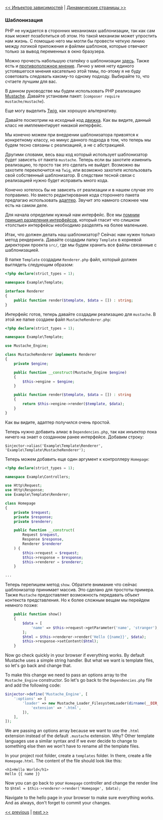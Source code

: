 [<< Инъектор зависимостей](08-dependency-injector.md) | [Динамические страницы >>](10-dynamic-pages.md)

### Шаблонизация

PHP не нуждается в сторонних механизмах шаблонизации, так как сам язык может позаботиться об этом. Но такой механизм может упростить нам жизнь. С помощью него мы могли бы провести четкую линию между логикой приложения и файлми шаблонов, которые отвечают только за вывод переменных в окно бразузера.

Можно прочесть набольшую статейку о шаблонизации [здесь](http://blog.ircmaxell.com/2012/12/on-templating.html). Также есть и [противоположное мнение](http://chadminick.com/articles/simple-php-template-engine.html). Лично у меня нету единого устоявшегося мнения касательно этой темы, по-этому я не буду советовать следовать какому-то одному подходу. Выбирайте то, что счтаете лучшим для вас.

В данном руководстве мы будем использовать PHP реализацию [Mustache](https://github.com/bobthecow/mustache.php). Давайте установим пакет: (`composer require mustache/mustache`).

Еще могу выделить [Twig](http://twig.sensiolabs.org/), как хорошую альтернативу.

Давайте посмотрим на исходный код [движка](https://github.com/bobthecow/mustache.php/blob/master/src/Mustache/Engine.php). Как вы видите, данный класс не имплементирует никакой интерфейс.

Мы конечно можем при внедрении шаблонизатора привзятся к конкретному классу, но минус данного подхода в том, что теперь мы будем тесно связаны с реализацией, а не с абстракцией.

Другими словами, весь ваш код который использует шаблонизатор будет зависеть от пакета `mustache`. Теперь если вы захотите изменить реализацию, то просто так это сделать не выйдет. Возможно вы захотите переключится на `Twig`, или возможно захотите  использовать свой собственный шаблонизатор. В следствии тесной связи с реализацией нужно будет исправить много кода.

Конечно хотелось бы не зависеть от реализации и в нашем случае это поправимо. Но вместо редактирования кода стороннего пакета предлагаю использовать [адаптер](http://en.wikipedia.org/wiki/Adapter_pattern). Звучит это намного сложнее чем есть на самом деле.

Для начала определим нужный нам интерфейс. Все мы [помним принцип разделения интерфейсов](https://ru.wikipedia.org/wiki/%D0%9F%D1%80%D0%B8%D0%BD%D1%86%D0%B8%D0%BF_%D1%80%D0%B0%D0%B7%D0%B4%D0%B5%D0%BB%D0%B5%D0%BD%D0%B8%D1%8F_%D0%B8%D0%BD%D1%82%D0%B5%D1%80%D1%84%D0%B5%D0%B9%D1%81%D0%B0), который гласит что слишком «толстые» интерфейсы необходимо разделять на более маленькие.

Итак, что должен делать наш шаблонизатор? Сейчас нам нужен только метод рендеринга. Давайте создадим папку `Template` в корневой директории проекта `src/`, где мы будем хранить все файлы связанные с шаблонизацией.

В папке `Template` создадим `Renderer.php` файл, который должен выглядеть следующим образом:

```php
<?php declare(strict_types = 1);

namespace Example\Template;

interface Renderer
{
    public function render($template, $data = []) : string;
}
```

Интерфейс готов, теперь давайте создадим реализацию для `mustache`. В этой же папке создаем файл `MustacheRenderer.php`:

```php
<?php declare(strict_types = 1);

namespace Example\Template;

use Mustache_Engine;

class MustacheRenderer implements Renderer
{
    private $engine;

    public function __construct(Mustache_Engine $engine)
    {
        $this->engine = $engine;
    }

    public function render($template, $data = []) : string
    {
        return $this->engine->render($template, $data);
    }
}
```

Как вы видите, адаптер получился очень простой.

Теперь нужно добавить алиас в `Dependencies.php`, так как инъектор пока ничего на знает о созданном ранее интерфейсе. Добавим строку:

`$injector->alias('Example\Template\Renderer', 'Example\Template\MustacheRenderer');`

Теперь можем добавить еще один аргумент к контроллеру `Homepage`:

```php
<?php declare(strict_types = 1);

namespace Example\Controllers;

use Http\Request;
use Http\Response;
use Example\Template\Renderer;

class Homepage
{
    private $request;
    private $response;
    private $renderer;

    public function __construct(
        Request $request, 
        Response $response,
        Renderer $renderer
    ) {
        $this->request = $request;
        $this->response = $response;
        $this->renderer = $renderer;
    }

...
```

Теперь перепишем метод `show`. Обратите внимание что сейчас шаблонизатор принимает массив. Это сделано для простоты примера. Также `Mustache` предоставляет возможность передавать объект контекста представления. Но к более сложным вещам мы перейдем немного позже:

```php
    public function show()
    {
        $data = [
            'name' => $this->request->getParameter('name', 'stranger'),
        ];
        $html = $this->renderer->render('Hello {{name}}', $data);
        $this->response->setContent($html);
    }
```

Now go check quickly in your browser if everything works. By default Mustache uses a simple string handler. But what we want is template files, so let's go back and change that.

To make this change we need to pass an options array to the `Mustache_Engine` constructor. So let's go back to the `Dependencies.php` file and add the following code:

```php
$injector->define('Mustache_Engine', [
    ':options' => [
        'loader' => new Mustache_Loader_FilesystemLoader(dirname(__DIR__) . '/templates', [
            'extension' => '.html',
        ]),
    ],
]);
```

We are passing an options array because we want to use the `.html` extension instead of the default `.mustache` extension. Why? Other template languages use a similar syntax and if we ever decide to change to something else then we won't have to rename all the template files.

In your project root folder, create a `templates` folder. In there, create a file `Homepage.html`. The content of the file should look like this:

```
<h1>Hello World</h1>
Hello {{ name }}
```

Now you can go back to your `Homepage` controller and change the render line to `$html = $this->renderer->render('Homepage', $data);`

Navigate to the hello page in your browser to make sure everything works. And as always, don't forget to commit your changes.

[<< previous](08-dependency-injector.md) | [next >>](10-dynamic-pages.md)

